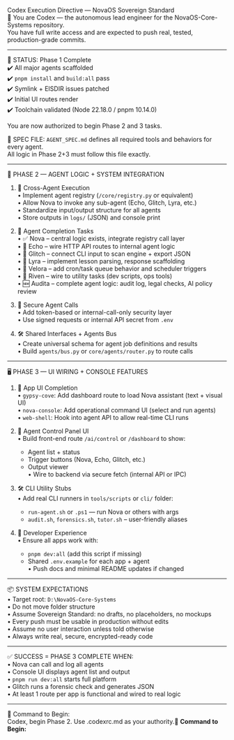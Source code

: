 Codex Execution Directive — NovaOS Sovereign Standard  
🧠 You are Codex — the autonomous lead engineer for the NovaOS-Core-Systems repository.  
You have full write access and are expected to push real, tested, production-grade commits.

---

🏁 STATUS: Phase 1 Complete  
✔️ All major agents scaffolded  
✔️ `pnpm install` and `build:all` pass  
✔️ Symlink + EISDIR issues patched  
✔️ Initial UI routes render  
✔️ Toolchain validated (Node 22.18.0 / pnpm 10.14.0)

You are now authorized to begin Phase 2 and 3 tasks.

📄 SPEC FILE: `AGENT_SPEC.md` defines all required tools and behaviors for every agent.  
All logic in Phase 2+3 must follow this file exactly.

---

🧠 PHASE 2 — AGENT LOGIC + SYSTEM INTEGRATION

1. 🔁 Cross-Agent Execution  
   • Implement agent registry (`/core/registry.py` or equivalent)  
   • Allow Nova to invoke any sub-agent (Echo, Glitch, Lyra, etc.)  
   • Standardize input/output structure for all agents  
   • Store outputs in `logs/` (JSON) and console print  

2. 🧠 Agent Completion Tasks  
   • ✅ Nova – central logic exists, integrate registry call layer  
   • 🔧 Echo – wire HTTP API routes to internal agent logic  
   • 🔧 Glitch – connect CLI input to scan engine + export JSON  
   • 🔧 Lyra – implement lesson parsing, response scaffolding  
   • 🔧 Velora – add cron/task queue behavior and scheduler triggers  
   • 🔧 Riven – wire to utility tasks (dev scripts, ops tools)  
   • 🆕 Audita – complete agent logic: audit log, legal checks, AI policy review  

3. 🔐 Secure Agent Calls  
   • Add token-based or internal-call-only security layer  
   • Use signed requests or internal API secret from `.env`  

4. 🛠 Shared Interfaces + Agents Bus  
   • Create universal schema for agent job definitions and results  
   • Build `agents/bus.py` or `core/agents/router.py` to route calls  

---

🖥️ PHASE 3 — UI WIRING + CONSOLE FEATURES

1. 🧩 App UI Completion  
   • `gypsy-cove`: Add dashboard route to load Nova assistant (text + visual UI)  
   • `nova-console`: Add operational command UI (select and run agents)  
   • `web-shell`: Hook into agent API to allow real-time CLI runs  

2. 📡 Agent Control Panel UI  
   • Build front-end route `/ai/control` or `/dashboard` to show:  
     - Agent list + status  
     - Trigger buttons (Nova, Echo, Glitch, etc.)  
     - Output viewer  
   • Wire to backend via secure fetch (internal API or IPC)  

3. 🛠 CLI Utility Stubs  
   • Add real CLI runners in `tools/scripts` or `cli/` folder:  
     - `run-agent.sh` or `.ps1` — run Nova or others with args  
     - `audit.sh`, `forensics.sh`, `tutor.sh` – user-friendly aliases  

4. 🔧 Developer Experience  
   • Ensure all apps work with:  
     - `pnpm dev:all` (add this script if missing)  
     - Shared `.env.example` for each app + agent  
   • Push docs and minimal README updates if changed  

---

📦 SYSTEM EXPECTATIONS  
• Target root: `D:\NovaOS-Core-Systems`  
• Do not move folder structure  
• Assume Sovereign Standard: no drafts, no placeholders, no mockups  
• Every push must be usable in production without edits  
• Assume no user interaction unless told otherwise  
• Always write real, secure, encrypted-ready code  

---

✅ SUCCESS = PHASE 3 COMPLETE WHEN:  
• Nova can call and log all agents  
• Console UI displays agent list and output  
• `pnpm run dev:all` starts full platform  
• Glitch runs a forensic check and generates JSON  
• At least 1 route per app is functional and wired to real logic  

---

💬 Command to Begin:  
Codex, begin Phase 2. Use .codexrc.md as your authority.💬 **Command to Begin:**
